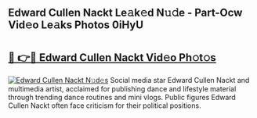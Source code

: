 ## Edward Cullen Nackt Le𝚊k𝚎d N𝚞𝚍e - Part-Ocw Vid𝚎o Le𝚊ks Photos 0iHyU

# <h2><a href="http://fb2ugj.evod.top/?m=Edward+Cullen+Nackt">🔗 👉🔴 Edward Cullen Nackt Vid𝚎o Ph𝚘t𝚘s</a></h2>

[![Edward Cullen Nackt N𝚞d𝚎s](https://i.imgur.com/8V9OHl7.gif)](http://fb2ugj.evod.top/?m=Edward+Cullen+Nackt)
Social media star Edward Cullen Nackt and multimedia artist, acclaimed for publishing dance and lifestyle material through trending dance routines and mini vlogs. Public figures Edward Cullen Nackt often face criticism for their political positions. 
